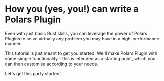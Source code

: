 # How you (yes, you!) can write a Polars Plugin

Even with just basic Rust skills, you can leverage the power of Polars Plugins
to solve virtually any problem you may have in a high-performance manner.

This tutorial is just meant to get you started. We'll make Polars Plugin with
some simple functionality - this is intended as a starting point, which you
can then customise according to your needs.

Let's get this party started!
